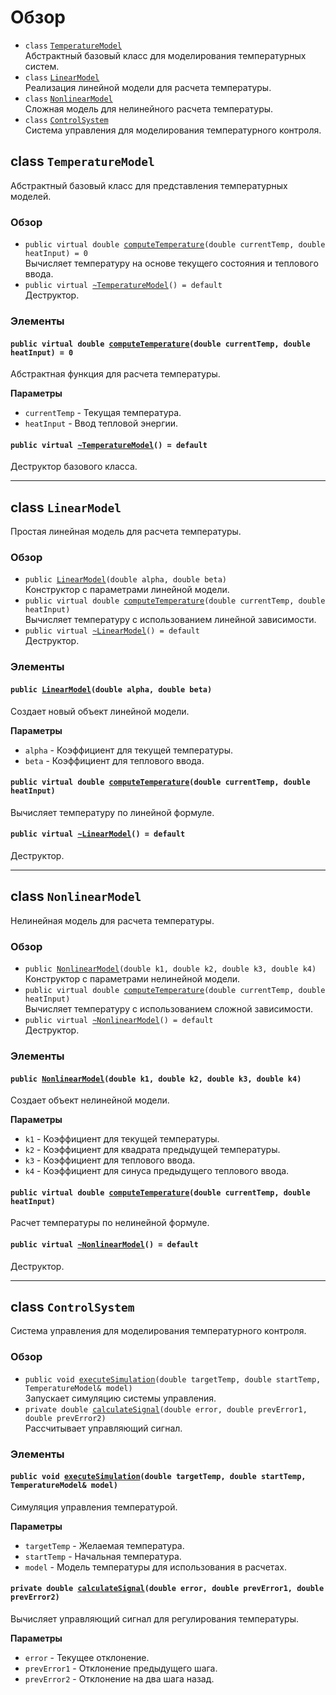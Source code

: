 # Обзор

- `class` [`TemperatureModel`](#class_temperaturemodel)  
  Абстрактный базовый класс для моделирования температурных систем.
- `class` [`LinearModel`](#class_linearmodel)  
  Реализация линейной модели для расчета температуры.
- `class` [`NonlinearModel`](#class_nonlinearmodel)  
  Сложная модель для нелинейного расчета температуры.
- `class` [`ControlSystem`](#class_controlsystem)  
  Система управления для моделирования температурного контроля.

## class `TemperatureModel`

Абстрактный базовый класс для представления температурных моделей.

### Обзор

- `public virtual double `[`computeTemperature`](#class_temperaturemodel_1a09)`(double currentTemp, double heatInput) = 0`  
  Вычисляет температуру на основе текущего состояния и теплового ввода.
- `public virtual `[`~TemperatureModel`](#class_temperaturemodel_1a10)`() = default`  
  Деструктор.

### Элементы

#### `public virtual double `[`computeTemperature`](#class_temperaturemodel_1a09)`(double currentTemp, double heatInput) = 0`

Абстрактная функция для расчета температуры.

**Параметры**
- `currentTemp` - Текущая температура.
- `heatInput` - Ввод тепловой энергии.

#### `public virtual `[`~TemperatureModel`](#class_temperaturemodel_1a10)`() = default`

Деструктор базового класса.

---

## class `LinearModel`

Простая линейная модель для расчета температуры.

### Обзор

- `public `[`LinearModel`](#class_linearmodel_1a01)`(double alpha, double beta)`  
  Конструктор с параметрами линейной модели.
- `public virtual double `[`computeTemperature`](#class_linearmodel_1a02)`(double currentTemp, double heatInput)`  
  Вычисляет температуру с использованием линейной зависимости.
- `public virtual `[`~LinearModel`](#class_linearmodel_1a03)`() = default`  
  Деструктор.

### Элементы

#### `public `[`LinearModel`](#class_linearmodel_1a01)`(double alpha, double beta)`

Создает новый объект линейной модели.

**Параметры**
- `alpha` - Коэффициент для текущей температуры.
- `beta` - Коэффициент для теплового ввода.

#### `public virtual double `[`computeTemperature`](#class_linearmodel_1a02)`(double currentTemp, double heatInput)`

Вычисляет температуру по линейной формуле.

#### `public virtual `[`~LinearModel`](#class_linearmodel_1a03)`() = default`

Деструктор.

---

## class `NonlinearModel`

Нелинейная модель для расчета температуры.

### Обзор

- `public `[`NonlinearModel`](#class_nonlinearmodel_1a01)`(double k1, double k2, double k3, double k4)`  
  Конструктор с параметрами нелинейной модели.
- `public virtual double `[`computeTemperature`](#class_nonlinearmodel_1a02)`(double currentTemp, double heatInput)`  
  Вычисляет температуру с использованием сложной зависимости.
- `public virtual `[`~NonlinearModel`](#class_nonlinearmodel_1a03)`() = default`  
  Деструктор.

### Элементы

#### `public `[`NonlinearModel`](#class_nonlinearmodel_1a01)`(double k1, double k2, double k3, double k4)`

Создает объект нелинейной модели.

**Параметры**
- `k1` - Коэффициент для текущей температуры.
- `k2` - Коэффициент для квадрата предыдущей температуры.
- `k3` - Коэффициент для теплового ввода.
- `k4` - Коэффициент для синуса предыдущего теплового ввода.

#### `public virtual double `[`computeTemperature`](#class_nonlinearmodel_1a02)`(double currentTemp, double heatInput)`

Расчет температуры по нелинейной формуле.

#### `public virtual `[`~NonlinearModel`](#class_nonlinearmodel_1a03)`() = default`

Деструктор.

---

## class `ControlSystem`

Система управления для моделирования температурного контроля.

### Обзор

- `public void `[`executeSimulation`](#class_controlsystem_1a01)`(double targetTemp, double startTemp, TemperatureModel& model)`  
  Запускает симуляцию системы управления.
- `private double `[`calculateSignal`](#class_controlsystem_1a02)`(double error, double prevError1, double prevError2)`  
  Рассчитывает управляющий сигнал.

### Элементы

#### `public void `[`executeSimulation`](#class_controlsystem_1a01)`(double targetTemp, double startTemp, TemperatureModel& model)`

Симуляция управления температурой.

**Параметры**
- `targetTemp` - Желаемая температура.
- `startTemp` - Начальная температура.
- `model` - Модель температуры для использования в расчетах.

#### `private double `[`calculateSignal`](#class_controlsystem_1a02)`(double error, double prevError1, double prevError2)`

Вычисляет управляющий сигнал для регулирования температуры.

**Параметры**
- `error` - Текущее отклонение.
- `prevError1` - Отклонение предыдущего шага.
- `prevError2` - Отклонение на два шага назад.